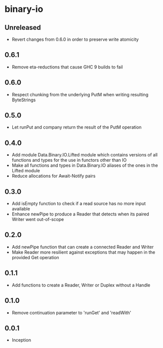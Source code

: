 # binary-io

## Unreleased

* Revert changes from 0.6.0 in order to preserve write atomicity

## 0.6.1

* Remove eta-reductions that cause GHC 9 builds to fail

## 0.6.0

* Respect chunking from the underlying PutM when writing resulting ByteStrings

## 0.5.0

* Let runPut and company return the result of the PutM operation

## 0.4.0

* Add module Data.Binary.IO.Lifted module which contains versions of all functions and types
  for the use in functors other than IO
* Make all functions and types in Data.Binary.IO aliases of the ones in the Lifted module
* Reduce allocations for Await-Notify pairs

## 0.3.0

* Add isEmpty function to check if a read source has no more input available
* Enhance newPipe to produce a Reader that detects when its paired Writer went out-of-scope

## 0.2.0

* Add newPipe function that can create a connected Reader and Writer
* Make Reader more resilient against exceptions that may happen in the provided Get operation

## 0.1.1

* Add functions to create a Reader, Writer or Duplex without a Handle

## 0.1.0

* Remove continuation parameter to 'runGet' and 'readWith'

## 0.0.1

* Inception
